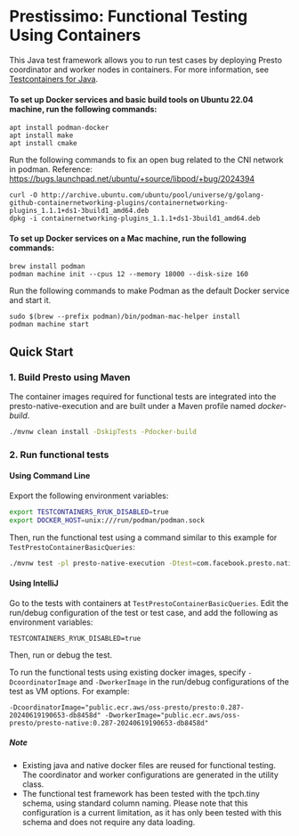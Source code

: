 # Prestissimo: Functional Testing Using Containers

This Java test framework allows you to run test cases by deploying Presto coordinator and worker nodes in containers.
For more information, see [Testcontainers for Java](https://java.testcontainers.org/).
#### To set up Docker services and basic build tools on Ubuntu 22.04 machine, run the following commands:
```
apt install podman-docker
apt install make
apt install cmake
```
Run the following commands to fix an open bug related to the CNI network in podman.
Reference: https://bugs.launchpad.net/ubuntu/+source/libpod/+bug/2024394
```
curl -O http://archive.ubuntu.com/ubuntu/pool/universe/g/golang-github-containernetworking-plugins/containernetworking-plugins_1.1.1+ds1-3build1_amd64.deb
dpkg -i containernetworking-plugins_1.1.1+ds1-3build1_amd64.deb
```
#### To set up Docker services on a Mac machine, run the following commands:
```
brew install podman
podman machine init --cpus 12 --memory 18000 --disk-size 160
```
Run the following commands to make Podman as the default Docker service and start it.
```
sudo $(brew --prefix podman)/bin/podman-mac-helper install
podman machine start
```

## Quick Start

### 1. Build Presto using Maven
The container images required for functional tests are integrated into the presto-native-execution and are built under a Maven profile named _docker-build_.

```bash
./mvnw clean install -DskipTests -Pdocker-build
```

### 2. Run functional tests
#### Using Command Line
Export the following environment variables:
```bash
export TESTCONTAINERS_RYUK_DISABLED=true
export DOCKER_HOST=unix:///run/podman/podman.sock
```
Then, run the functional test using a command similar to this example for `TestPrestoContainerBasicQueries`:
```bash
./mvnw test -pl presto-native-execution -Dtest=com.facebook.presto.nativeworker.TestPrestoContainerBasicQueries
```

#### Using IntelliJ
Go to the tests with containers at  `TestPrestoContainerBasicQueries`.
Edit the run/debug configuration of the test or test case, and add the following as environment variables:
```
TESTCONTAINERS_RYUK_DISABLED=true
```
Then, run or debug the test.

To run the functional tests using existing docker images, specify `-DcoordinatorImage` and `-DworkerImage` in the run/debug configurations of the test as VM options. For example:
```
-DcoordinatorImage="public.ecr.aws/oss-presto/presto:0.287-20240619190653-db8458d" -DworkerImage="public.ecr.aws/oss-presto/presto-native:0.287-20240619190653-db8458d"
```
##### Note
* Existing java and native docker files are reused for functional testing. The coordinator and worker configurations are generated in the utility class.
* The functional test framework has been tested with the tpch.tiny schema, using standard column naming. Please note that this configuration is a current limitation, as it has only been tested with this schema and does not require any data loading.
